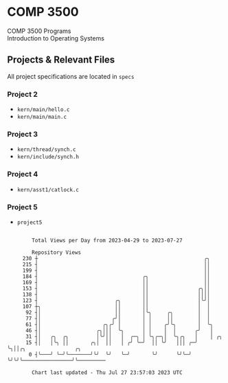 # COMP 3500
COMP 3500 Programs  
Introduction to Operating Systems  
## Projects & Relevant Files
All project specifications are located in `specs`
### Project 2
- `kern/main/hello.c`
- `kern/main/main.c`
### Project 3
- `kern/thread/synch.c`
- `kern/include/synch.h`
### Project 4
- `kern/asst1/catlock.c`
### Project 5
- `project5`

```

        Total Views per Day from 2023-04-29 to 2023-07-27

        Repository Views
     230 ┼                                                      ╭╮
     215 ┤                                                      ││
     199 ┤                                                      ││
     184 ┤                                  ╭╮                  ││
     169 ┤                                  ││                  ││
     153 ┤                                  ││                ╭╮││
     138 ┤                                  ││                ││││
     123 ┤                         ╭╮       ││                │╰╯│
     107 ┼╮                        ││       ││                │  │
      92 ┤│                        ││       │╰╮     ╭╮        │  │
      77 ┤│                       ╭╯│       │ │     ││        │  │
      61 ┤│                    ╭╮╭╯ │       │ │    ╭╯╰╮       │  ╰╮
      46 ┤│                  ╭╮│││  ╰╮      │ │    │  │      ╭╯   │
      31 ┤│   ╭╮  ╭╮         │╰╯││   │  ╭─╮ │ ╰╮╭─╮│  ╰╮╭╮   │    │ ╭╮
      15 ┤│   │╰╮ ││       ╭╮│  ││   │ ╭╯ ╰─╯  ││ ╰╯   │││ ╭─╯    ╰╮││╭╮                ╭╮
       0 ┤╰───╯ ╰─╯╰───────╯╰╯  ╰╯   ╰─╯       ╰╯      ╰╯╰─╯       ╰╯╰╯╰────────────────╯╰─────────

        Chart last updated - Thu Jul 27 23:57:03 2023 UTC
        
```
